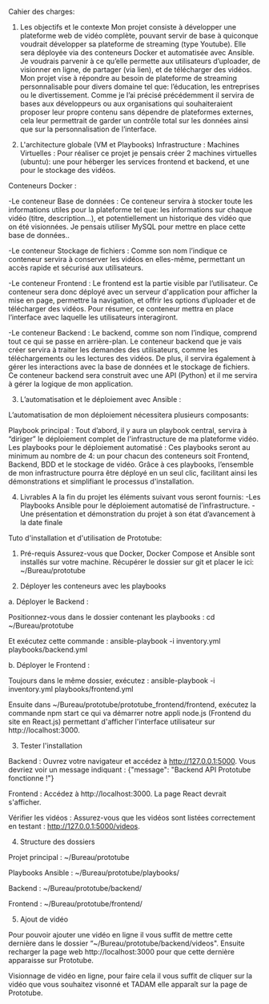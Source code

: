 Cahier des charges: 

1. Les objectifs et le contexte
Mon projet consiste à développer une plateforme web de vidéo complète, pouvant servir de base à quiconque voudrait développer sa plateforme de streaming (type Youtube). Elle sera déployée via des conteneurs Docker et automatisée avec Ansible. Je voudrais parvenir à ce qu’elle permette aux utilisateurs d’uploader, de visionner en ligne, de partager (via lien), et de télécharger des vidéos.
Mon projet vise à répondre au besoin de plateforme de streaming personnalisable pour divers domaine tel que: l’éducation, les entreprises ou le divertissement. Comme je l’ai précisé précédemment il servira de bases aux développeurs ou aux organisations qui souhaiteraient proposer leur propre contenu sans dépendre de plateformes externes, cela leur permettrait de garder un contrôle total sur les données ainsi que sur la personnalisation de l’interface.

2. L'architecture globale (VM et Playbooks)
Infrastructure :
Machines Virtuelles : 
Pour réaliser ce projet je pensais créer 2 machines virtuelles (ubuntu): une pour héberger les services frontend et backend, et une pour le stockage des vidéos.

Conteneurs Docker :

-Le conteneur Base de données : Ce conteneur servira à stocker toute les informations utiles pour la plateforme tel que: les informations sur chaque vidéo (titre, description...), et potentiellement un historique des vidéo que on été visionnées. Je pensais utiliser MySQL pour mettre en place cette base de données..

-Le conteneur Stockage de fichiers : Comme son nom l’indique ce conteneur servira à conserver les vidéos en elles-même, permettant un accès rapide et sécurisé aux utilisateurs.

-Le conteneur Frontend : Le frontend est la partie visible par l’utilisateur. Ce conteneur sera donc déployé avec un serveur d'application pour afficher la mise en page, permettre la navigation, et offrir les options d’uploader et de télécharger des vidéos. Pour résumer, ce conteneur mettra en place l’interface avec laquelle les utilisateurs interagiront.

-Le conteneur Backend : Le backend, comme son nom l’indique, comprend tout ce qui se passe en arrière-plan. Le conteneur backend que je vais créer servira à traiter les demandes des utilisateurs, comme les téléchargements ou les lectures des vidéos. De plus, il servira également à gérer les interactions avec la base de données et le stockage de fichiers. Ce conteneur backend sera construit avec une API (Python) et il me servira à gérer la logique de mon application.

3. L’automatisation et le déploiement avec Ansible :

L’automatisation de mon déploiement nécessitera plusieurs composants:

Playbook principal : 
Tout d’abord, il y aura un playbook central, servira à “diriger” le déploiement complet de l'infrastructure de ma plateforme vidéo.
Les playbooks pour le déploiement automatisé : 
Ces playbooks seront au minimum au nombre de 4: un pour chacun des conteneurs soit Frontend, Backend, BDD et le stockage de vidéo. Grâce à ces playbooks, l’ensemble de mon infrastructure pourra être déployé en un seul clic, facilitant ainsi les démonstrations et simplifiant le processus d'installation.

4. Livrables
A la fin du projet les éléments suivant vous seront fournis: 
-Les Playbooks Ansible pour le déploiement automatisé de l’infrastructure.
-Une présentation et démonstration du projet à son état d’avancement à la date finale 



Tuto d'installation et d'utilisation de Prototube:

1. Pré-requis
Assurez-vous que Docker, Docker Compose et Ansible sont installés sur votre machine.
Récupérer le dossier sur git et placer le ici:
~/Bureau/prototube

2. Déployer les conteneurs avec les playbooks

a. Déployer le Backend :

Positionnez-vous dans le dossier contenant les playbooks :
cd ~/Bureau/prototube

Et exécutez cette commande :
ansible-playbook -i inventory.yml playbooks/backend.yml

b. Déployer le Frontend :

Toujours dans le même dossier, exécutez :
ansible-playbook -i inventory.yml playbooks/frontend.yml

Ensuite dans ~/Bureau/prototube/prototube_frontend/frontend, exécutez la commande npm start ce qui va démarrer notre appli node.js (Frontend du site en React.js) permettant d'afficher l'interface utilisateur sur http://localhost:3000.

3. Tester l'installation
   
Backend : Ouvrez votre navigateur et accédez à http://127.0.0.1:5000. Vous devriez voir un message indiquant :
{"message": "Backend API Prototube fonctionne !"}

Frontend : Accédez à http://localhost:3000. La page React devrait s'afficher.

Vérifier les vidéos :
Assurez-vous que les vidéos sont listées correctement en testant :
http://127.0.0.1:5000/videos.

4. Structure des dossiers
   
Projet principal : ~/Bureau/prototube

Playbooks Ansible : ~/Bureau/prototube/playbooks/

Backend : ~/Bureau/prototube/backend/

Frontend : ~/Bureau/prototube/frontend/

5. Ajout de vidéo
   
Pour pouvoir ajouter une vidéo en ligne il vous suffit de mettre cette dernière dans le dossier “~/Bureau/prototube/backend/videos". Ensuite recharger la page web http://localhost:3000 pour que cette dernière apparaisse sur Prototube.

Visionnage de vidéo en ligne, pour faire cela il vous suffit de cliquer sur la vidéo que vous souhaitez visonné et TADAM elle apparaît sur la page de Prototube.
